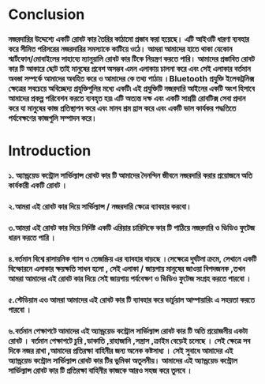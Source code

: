 # Conclusion

### নজরদারির উদ্দেশ্যে একটি রোবট কার তৈরির কাঠামো প্রস্তাব করা হয়েছে। এটি আইওটি ধারণা ব্যবহার করে সীমিত পরিসরের নজরদারির সমস্যাকে কাটিয়ে ওঠে। আমরা আমাদের হাতে থাকা যেকোন স্মার্টফোন/মোবাইলের সাহায্যে ম্যানুয়ালি রোবট কার টিকে নিয়ন্ত্রণ করতে পারি। আমাদের প্রস্তাবিত রোবট কার টি আকারে ছোট তাই মানুষের প্রবেশ অসম্ভব এমন এলাকায় চালনা করে এবং সেই এলাকার বর্তমান অবস্তা সম্পর্কে আমাদের অবহিত করে ও আমাদের কে তথ্য পাঠায় ।Bluetooth প্রযুক্তি ইলেকট্রনিক্স ক্ষেত্রের সবচেয়ে অবিচ্ছেদ্য প্রযুক্তিগুলির মধ্যে একটি৷ এই প্রযুক্তিটি নজরদারি আইনের একটি অংশ হিসাবে আমাদের প্রকল্প পরিবেশন করতে ব্যবহৃত হয়৷ এটি অত্যন্ত দক্ষ এবং একটি সাশ্রয়ী রোবটিক্স সেবা প্রদান করে যা মানুষের কাজ প্রতিস্থাপন করে এবং মানব শ্রম হ্রাস করে এবং একটি ভাল কার্যকর পদ্ধতিতে পর্যবেক্ষণের কাজগুলি সম্পাদন করে।


# Introduction

### ১. অ্যান্ড্রয়েড কন্ট্রোল সার্ভিল্যান্স রোবট কার টি আমাদের দৈনন্দিন জীবনে নজরদারি করার প্রয়োজনে অতি কার্যকারী একটি রোবট । 

### ২.আমরা এই রোবট কার দিয়ে সার্ভিল্যান্স / নজরদারি ক্ষেত্রে ব্যাবহার করবো। 

### ৩.আমরা এই রোবট কার দিয়ে নির্দিষ্ট একটি এরিয়ার চারিদিকে কার টি পাঠিয়ে নজরদারি ও ভিডিও ফুটেজ ধারন করতে পারি । 

### ৪.বর্তমান বিশ্বে রাসায়নিক গ্যাস ও তেজস্ক্রিয় এর ব্যাবহার বাড়ছে ।সেক্ষেত্রে দুর্ঘটনা ক্রমে, সেখানে একটি বিস্ফোরনে এলাকার ক্ষয়ক্ষতি সাধন হলো , সেই এলাকা / জায়গায় মানুষের জাওয়া বিপদজনক ,তখন আমরা আমাদের এই রোবট কার দিয়ে সেই জায়গায় পর্যবেক্ষণ ও ভিডিও ফুটেজ সংগ্রহ করতে পারবো ।

### ৫.স্টেডিয়াম এও আমরা আমাদের এই রোবট কার টি ব্যাবহার করে ভার্চুয়াল আম্পায়ারিং এ সহয়তা করতে পারবো ।

### ৬.বর্তমান পেক্ষাপটে আমাদের এই  অ্যান্ড্রয়েড কন্ট্রোল সার্ভিল্যান্স রোবট কার টি অতি প্রয়োজনীয় একটা রোবট । বর্তমান পেক্ষাপটে চুরি ,ডাকাতি ,রাহাজানি ,সন্ত্রাস ,ক্রাইম বেড়েই চলেছে । সেই ক্ষেত্রে সব দিকে নজর রাখা ,আমাদের প্রতিরক্ষা বাহিনীর জন্য অনেক কষ্টসাধ্য । সেই সুবাধে আমাদের এই অ্যান্ড্রয়েড কন্ট্রোল সার্ভিল্যান্স রোবট কার টির ভুমিকা অতুলনীয়। আমাদের এই অ্যান্ড্রয়েড কন্ট্রোল সার্ভিল্যান্স রোবট কার টি প্রতিরক্ষা বাহিনীর কাজকে আরও সহজ করে তুলবে ।







